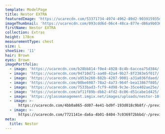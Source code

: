 ```yaml
---
template: ModelPage
title: Nestor EXTRA
featuredImage: 'https://ucarecdn.com/53371734-4974-4962-89d2-903915935d63/'
imageThumbnail: 'https://ucarecdn.com/093cdd6d-06c4-48ca-877e-d86a9b036dd1/'
firstName: Nestor EXTRA
collection: Extras
height: 178cm
measurementType: chest
size: L
shoeSize: '11'
hair: Brown
eyes: Brown
imagePortfolio:
  - image: 'https://ucarecdn.com/b28bb814-f0e4-4928-8c4b-6accea75d384/'
  - image: 'https://ucarecdn.com/94710d71-aa40-42a4-9b27-8f2383e5f017/'
  - image: 'https://ucarecdn.com/a953e260-882b-4207-9001-a31a036fdaed/'
  - image: 'https://ucarecdn.com/00be6987-78a2-4a73-964f-bea13867f805/'
  - image: 'https://ucarecdn.com/7533bad3-fcf9-4d98-9c3e-35ce402ae25e/'
  - image: 'https://ucarecdn.com/af11f89b-dbb2-4fd2-8c06-d51cabe1d425/'
  - image: 'https://glassmanagement.imgix.net/images/uploads/nestor-10.jpg'
  - image: >-
      https://ucarecdn.com/4bb0a865-dd07-4e41-bd9f-193d018c9b8f/-/preview/-/rotate/90/
  - image: >-
      https://ucarecdn.com/7721141e-da6a-4b01-8404-7c036972bbbd/-/preview/-/rotate/90/
meta:
  title: Nestor
---
```


